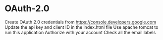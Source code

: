 # OAuth-2.0

Create OAuth 2.0 credentials from https://console.developers.google.com
Update the api key and client ID in the index.html file
Use apache tomcat to run this application
Authorize with your account 
Check all the email labels

